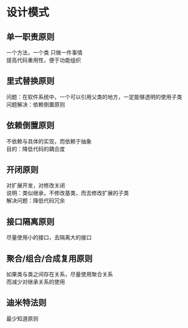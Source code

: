 # 设计模式 #

## 单一职责原则 ##

一个方法，一个类 只做一件事情  
提高代码重用性，便于功能组织  

## 里式替换原则 ##

问题：在软件系统中，一个可以引用父类的地方，一定能够透明的使用子类  
问题解决：依赖倒置原则  

## 依赖倒置原则 ##

不依赖与具体的实现，而依赖于抽象  
目的：降低代码的耦合度  

## 开闭原则 ##

对扩展开发，对修改关闭  
说明：类似继承，不修改基类，而去修改扩展的子类  
解决问题：降低代码冗余  

## 接口隔离原则 ##

尽量使用小的接口，去隔离大的接口  

## 聚合/组合/合成复用原则 ##

如果类与类之间存在关系，尽量使用聚合关系  
而减少对继承关系的使用  

## 迪米特法则 ##

最少知道原则